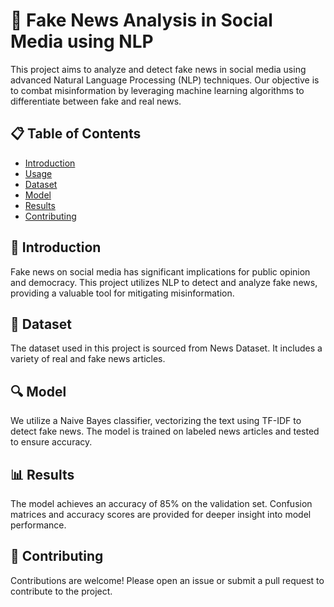 # 📰 Fake News Analysis in Social Media using NLP

This project aims to analyze and detect fake news in social media using advanced Natural Language Processing (NLP) techniques. Our objective is to combat misinformation by leveraging machine learning algorithms to differentiate between fake and real news.

## 📋 Table of Contents
- [Introduction](#introduction)
- [Usage](#usage)
- [Dataset](#dataset)
- [Model](#model)
- [Results](#results)
- [Contributing](#contributing)

## 📖 Introduction
Fake news on social media has significant implications for public opinion and democracy. This project utilizes NLP to detect and analyze fake news, providing a valuable tool for mitigating misinformation.

## 📂 Dataset
The dataset used in this project is sourced from News Dataset. It includes a variety of real and fake news articles.

## 🔍 Model
We utilize a Naive Bayes classifier, vectorizing the text using TF-IDF to detect fake news. The model is trained on labeled news articles and tested to ensure accuracy.

## 📊 Results
The model achieves an accuracy of 85% on the validation set. Confusion matrices and accuracy scores are provided for deeper insight into model performance.

## 🤝 Contributing
Contributions are welcome! Please open an issue or submit a pull request to contribute to the project.

